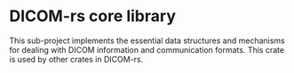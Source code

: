 # DICOM-rs core library

This sub-project implements the essential data structures and mechanisms for dealing with DICOM information and communication formats. This crate is used by other crates in DICOM-rs.
